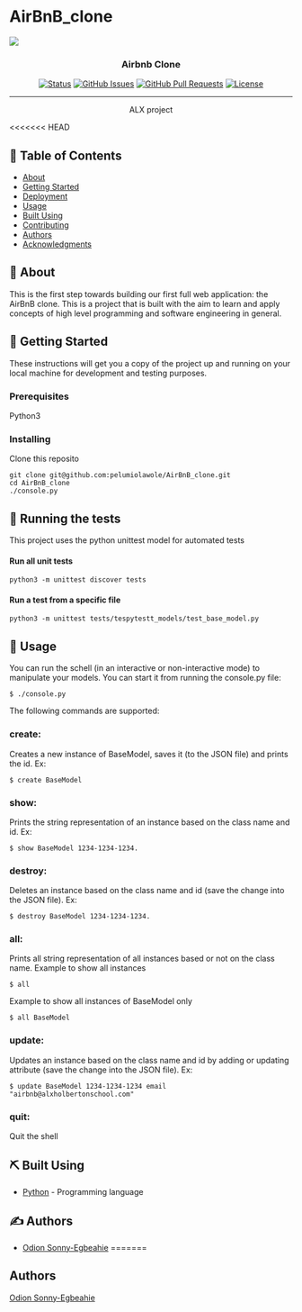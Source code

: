 # AirBnB_clone

<img src="https://gifer.com/embed/94Vr.gif">

<h3 align="center">Airbnb Clone</h3>

<div align="center">

[![Status](https://img.shields.io/badge/status-active-success.svg)]()
[![GitHub Issues](https://img.shields.io/github/issues/kylelobo/The-Documentation-Compendium.svg)](https://github.com/pelumiolawole/AirBnB_clone/issues)
[![GitHub Pull Requests](https://img.shields.io/github/issues-pr/kylelobo/The-Documentation-Compendium.svg)](https://github.com/pelumiolawole/AirBnB_clone/pulls)
[![License](https://img.shields.io/badge/license-MIT-blue.svg)](/LICENSE)

</div>

---

<p align="center"> ALX project
    <br> 
</p>

<<<<<<< HEAD
## 📝 Table of Contents

- [About](#about)
- [Getting Started](#getting_started)
- [Deployment](#deployment)
- [Usage](#usage)
- [Built Using](#built_using)
- [Contributing](../CONTRIBUTING.md)
- [Authors](#authors)
- [Acknowledgments](#acknowledgement)

## 🧐 About <a name = "about"></a>

This is the first step towards building our first full web application: the AirBnB clone. This is a project that is built with the aim to learn and apply concepts of high level programming and software engineering in general. 

## 🏁 Getting Started <a name = "getting_started"></a>

These instructions will get you a copy of the project up and running on your local machine for development and testing purposes.

### Prerequisites

Python3

### Installing

Clone this reposito

```
git clone git@github.com:pelumiolawole/AirBnB_clone.git
cd AirBnB_clone
./console.py
```

## 🔧 Running the tests <a name = "tests"></a>

This project uses the python unittest model for automated tests


#### Run all unit tests
`python3 -m unittest discover tests`

#### Run a test from a specific file
`python3 -m unittest tests/tespytestt_models/test_base_model.py`

## 🎈 Usage <a name="usage"></a>

You can run the schell (in an interactive or non-interactive mode) to manipulate your models.
You can start it from running the console.py file:

```
$ ./console.py
```

The following commands are supported:

### create: 
  Creates a new instance of BaseModel, saves it (to the JSON file) and prints the id. 
  Ex: 
  ```
  $ create BaseModel
  ```

### show: 
  Prints the string representation of an instance based on the class name and id. 
  Ex: 
  ```
  $ show BaseModel 1234-1234-1234.
  ```

### destroy:
  Deletes an instance based on the class name and id (save the change into the JSON file). 
  Ex:
  ```
  $ destroy BaseModel 1234-1234-1234.
  ```

### all:
  Prints all string representation of all instances based or not on the class name. 
  Example to show all instances
  ```
  $ all
  ```

  Example to show all instances of BaseModel only
  ```
  $ all BaseModel
  ```

### update:
  Updates an instance based on the class name and id by adding or updating attribute (save the change into the JSON file). 
  Ex: 
  ```
  $ update BaseModel 1234-1234-1234 email "airbnb@alxholbertonschool.com"
  ```

### quit:
  Quit the shell 


## ⛏️ Built Using <a name = "built_using"></a>

- [Python](https://www.python.org/) - Programming language

## ✍️ Authors <a name = "authors"></a>

- [Odion Sonny-Egbeahie](https://github.com/Odion-Sony)
=======
## Authors
[Odion Sonny-Egbeahie](www.github.com/Odion-Sonny)
